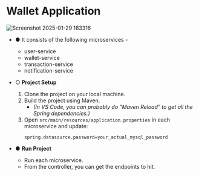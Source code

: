# Wallet Application
![Screenshot 2025-01-29 183316](https://github.com/user-attachments/assets/affc20bc-2a18-416e-b7fb-e457c112e343)

- &#9679; It consists of the following microservices -
  - user-service
  - wallet-service
  - transaction-service
  - notification-service

- &#9675; **Project Setup**
  1. Clone the project on your local machine.
  2. Build the project using Maven.  
     - *(In VS Code, you can probably do "Maven Reload" to get all the Spring dependencies.)*
  3. Open `src/main/resources/application.properties` in each microservice and update:
     ```properties
     spring.datasource.password=your_actual_mysql_password
     ```
- &#9679; **Run Project**
  - Run each microservice.
  - From the controller, you can get the endpoints to hit.
